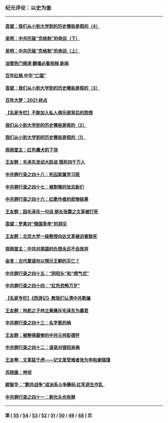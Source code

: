### 纪元评论：以史为鉴
---
#### [袁斌：我们从小到大学到的历史哪些是假的（4）](../../pages/nsc1028/n13204742.md?09030330) 
#### [吴明：中共历届“克格勃”的命运（下）](../../pages/nsc1028/n13200899.md?09030330) 
#### [吴明：中共历届“克格勃”的命运（上）](../../pages/nsc1028/n13198300.md?09030330) 
#### [油管热门频道 翻墙必看视频 新闻](ok?09030330)
#### [百年红祸 中华“亡国”](../../pages/nsc1028/n13192762.md?09030330) 
#### [袁斌：我们从小到大学到的历史哪些是假的（3）](../../pages/nsc1028/n13193945.md?09030330) 
#### [百年大梦：2021 终点](../../pages/nsc1028/n13190519.md?09030330) 
#### [【名家专栏】不能加入私人俱乐部背后的怨恨](../../pages/nsc1028/n13186855.md?09030330) 
#### [我们从小到大学到的历史哪些是假的（2）](../../pages/nsc1028/n13186560.md?09030330) 
#### [我们从小到大学到的历史哪些是假的（1）](../../pages/nsc1028/n13181650.md?09030330) 
#### [观雨堂主：红色鹰犬的下场](../../pages/nsc1028/n13180822.md?09030330) 
#### [王友群：毛泽东发动大跃进 饿死四千万人](../../pages/nsc1028/n13177158.md?09030330) 
#### [中共罪行录之四十八：死囚家属学习班](../../pages/nsc1028/n13177975.md?09030330) 
#### [中共罪行录之四十七：被割喉的张志新们](../../pages/nsc1028/n13175568.md?09030330) 
#### [中共罪行录之四十六：红歌作者的悲惨结果](../../pages/nsc1028/n13172779.md?09030330) 
#### [王友群：因毛泽东一句话 部长张霖之文革被打死](../../pages/nsc1028/n13161711.md?09030330) 
#### [袁斌：罗素对“俄国革命”的洞见](../../pages/nsc1028/n13159737.md?09030330) 
#### [王友群：北京大学一级教授向达文革被迫害致死](../../pages/nsc1028/n13150966.md?09030330) 
#### [观雨堂主：中共对美国的仇恨永远不会放弃](../../pages/nsc1028/n13149032.md?09030330) 
#### [金言：古代童谣何以预示王朝的灭亡？](../../pages/nsc1028/n13148878.md?09030330) 
#### [中共罪行录之四十五：“阴阳头”和“喷气式”](../../pages/nsc1028/n13132408.md?09030330) 
#### [中共罪行录之四十四：“红色恐怖万岁”](../../pages/nsc1028/n13130302.md?09030330) 
#### [【名家专栏】《西游记》教我们认清中共欺骗](../../pages/nsc1028/n13129563.md?09030330) 
#### [王友群：林彪之子林立果痛斥毛泽东为暴君](../../pages/nsc1028/n13128622.md?09030330) 
#### [中共罪行录之四十三：名字惹的祸](../../pages/nsc1028/n13115989.md?09030330) 
#### [王友群：被整得最惨的中共元帅彭德怀](../../pages/nsc1028/n13112821.md?09030330) 
#### [中共罪行录之四十二：语录对错招来祸](../../pages/nsc1028/n13113015.md?09030330) 
#### [王友琴：文革猛于虎——记文革受难者张为申和谢瑞瑾](../../pages/nsc1028/n13111808.md?09030330) 
#### [苏晓康：垮坝](../../pages/nsc1028/n13109759.md?09030330) 
#### [颜智华：“剿共战争”成派系斗争筹码 红军逃生作乱  ](../../pages/nsc1028/n13109642.md?09030330) 
#### [中共罪行录之四十一：剃光头也有罪](../../pages/nsc1028/n13107819.md?09030330) 

---
#### 第 [ [55](./55.md?09030330) / [54](./54.md?09030330) / [53](./53.md?09030330) / [52](./52.md?09030330) / [51](./51.md?09030330) / [50](./50.md?09030330) / [49](./49.md?09030330) / [48](./48.md?09030330) ] 页

